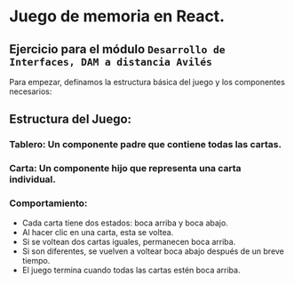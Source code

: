 # Juego de memoria en React.
## Ejercicio para el módulo `Desarrollo de Interfaces, DAM a distancia Avilés`

Para empezar, definamos la estructura básica del juego y los componentes necesarios:

## Estructura del Juego:

### Tablero: Un componente padre que contiene todas las cartas.

### Carta: Un componente hijo que representa una carta individual.

### Comportamiento:
- Cada carta tiene dos estados: boca arriba y boca abajo.
- Al hacer clic en una carta, esta se voltea.
- Si se voltean dos cartas iguales, permanecen boca arriba.
- Si son diferentes, se vuelven a voltear boca abajo después de un breve tiempo.
- El juego termina cuando todas las cartas estén boca arriba.